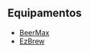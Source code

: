 ## Equipamentos 

* [BeerMax](https://beermax.com.br/loja://beermax.com.br/loja/)
* [EzBrew](https://ezbrew.com.br)
